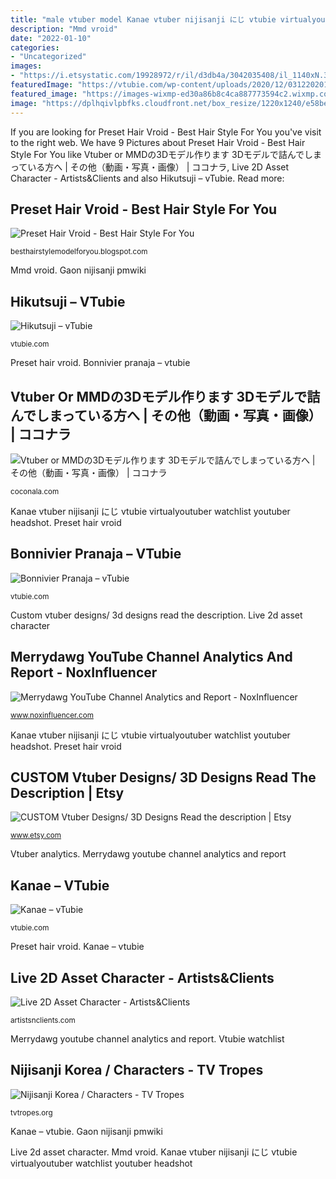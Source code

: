 ```yaml
---
title: "male vtuber model Kanae vtuber nijisanji にじ vtubie virtualyoutuber watchlist youtuber headshot"
description: "Mmd vroid"
date: "2022-01-10"
categories:
- "Uncategorized"
images:
- "https://i.etsystatic.com/19928972/r/il/d3db4a/3042035408/il_1140xN.3042035408_gfkj.jpg"
featuredImage: "https://vtubie.com/wp-content/uploads/2020/12/031220201607007468.jpeg"
featured_image: "https://images-wixmp-ed30a86b8c4ca887773594c2.wixmp.com/i/b45627f3-127f-42e4-b353-59a6b991c697/ddstp00-519e7c06-944c-4668-b467-51bf11652b04.png"
image: "https://dplhqivlpbfks.cloudfront.net/box_resize/1220x1240/e58be4e2-909399.png"
---
```


If you are looking for Preset Hair Vroid - Best Hair Style For You you've visit to the right web. We have 9 Pictures about Preset Hair Vroid - Best Hair Style For You like Vtuber or MMDの3Dモデル作ります 3Dモデルで詰んでしまっている方へ | その他（動画・写真・画像） | ココナラ, Live 2D Asset Character - Artists&amp;Clients and also Hikutsuji – vTubie. Read more:

## Preset Hair Vroid - Best Hair Style For You

![Preset Hair Vroid - Best Hair Style For You](https://images-wixmp-ed30a86b8c4ca887773594c2.wixmp.com/i/b45627f3-127f-42e4-b353-59a6b991c697/ddstp00-519e7c06-944c-4668-b467-51bf11652b04.png "Kanae vtuber nijisanji にじ vtubie virtualyoutuber watchlist youtuber headshot")

<small>besthairstylemodelforyou.blogspot.com</small>

Mmd vroid. Gaon nijisanji pmwiki

## Hikutsuji – VTubie

![Hikutsuji – vTubie](https://vtubie.com/wp-content/uploads/2020/12/031220201607007468.jpeg "Mmd vroid")

<small>vtubie.com</small>

Preset hair vroid. Bonnivier pranaja – vtubie

## Vtuber Or MMDの3Dモデル作ります 3Dモデルで詰んでしまっている方へ | その他（動画・写真・画像） | ココナラ

![Vtuber or MMDの3Dモデル作ります 3Dモデルで詰んでしまっている方へ | その他（動画・写真・画像） | ココナラ](https://dplhqivlpbfks.cloudfront.net/box_resize/1220x1240/e58be4e2-909399.png "Nijisanji korea / characters")

<small>coconala.com</small>

Kanae vtuber nijisanji にじ vtubie virtualyoutuber watchlist youtuber headshot. Preset hair vroid

## Bonnivier Pranaja – VTubie

![Bonnivier Pranaja – vTubie](https://vtubie.com/wp-content/uploads/2020/12/031220201607012080.jpeg "Merrydawg youtube channel analytics and report")

<small>vtubie.com</small>

Custom vtuber designs/ 3d designs read the description. Live 2d asset character

## Merrydawg YouTube Channel Analytics And Report - NoxInfluencer

![Merrydawg YouTube Channel Analytics and Report - NoxInfluencer](https://i.ytimg.com/vi/H94q4JghDbU/maxresdefault.jpg "Custom vtuber designs/ 3d designs read the description")

<small>www.noxinfluencer.com</small>

Kanae vtuber nijisanji にじ vtubie virtualyoutuber watchlist youtuber headshot. Preset hair vroid

## CUSTOM Vtuber Designs/ 3D Designs Read The Description | Etsy

![CUSTOM Vtuber Designs/ 3D Designs Read the description | Etsy](https://i.etsystatic.com/19928972/r/il/d3db4a/3042035408/il_1140xN.3042035408_gfkj.jpg "Vtuber or mmdの3dモデル作ります 3dモデルで詰んでしまっている方へ")

<small>www.etsy.com</small>

Vtuber analytics. Merrydawg youtube channel analytics and report

## Kanae – VTubie

![Kanae – vTubie](https://vtubie.com/wp-content/uploads/2020/12/f546ed.jpg "Hikutsuji – vtubie")

<small>vtubie.com</small>

Preset hair vroid. Kanae – vtubie

## Live 2D Asset Character - Artists&amp;Clients

![Live 2D Asset Character - Artists&amp;Clients](https://s3.amazonaws.com/artistsnclients/1gdf/samples/1ric_800.png "Vtubie watchlist")

<small>artistsnclients.com</small>

Merrydawg youtube channel analytics and report. Vtubie watchlist

## Nijisanji Korea / Characters - TV Tropes

![Nijisanji Korea / Characters - TV Tropes](https://static.tvtropes.org/pmwiki/pub/images/gaon_new_headshot.png "Hikutsuji – vtubie")

<small>tvtropes.org</small>

Kanae – vtubie. Gaon nijisanji pmwiki

Live 2d asset character. Mmd vroid. Kanae vtuber nijisanji にじ vtubie virtualyoutuber watchlist youtuber headshot

